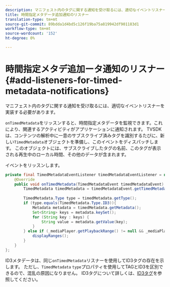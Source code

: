 ```yaml
---
description: マニフェスト内のタグに関する通知を受け取るには、適切なイベントリスナーを実装する必要があります。
title: 時間指定メタデータ追加通知のリスナー
translation-type: tm+mt
source-git-commit: 89bdda1d4bd5c126f19ba75a819942df901183d1
workflow-type: tm+mt
source-wordcount: '152'
ht-degree: 0%

---
```



# 時間指定メタデ追加ータ通知のリスナー{#add-listeners-for-timed-metadata-notifications}

マニフェスト内のタグに関する通知を受け取るには、適切なイベントリスナーを実装する必要があります。

`onTimedMetadata`をリッスンすると、時間指定メタデータを監視できます。これにより、関連するアクティビティがアプリケーションに通知されます。 TVSDKは、コンテンツの解析中に一意のサブスクライブ済みタグを識別するたびに、新しい`TimedMetadata`オブジェクトを準備し、このイベントをディスパッチします。 このオブジェクトには、サブスクライブしたタグの名前、このタグが表示される再生中のローカル時間、その他のデータが含まれます。

イベントをリッスンします。

```java
private final TimedMetadataEventListener timedMetadataEventListener = new TimedMetadataEventListener() { 
    @Override 
    public void onTimedMetadata(TimedMetadataEvent timedMetadataEvent) { 
        TimedMetadata timedMetadata = timedMetadataEvent.getTimedMetadata(); 
 
        TimedMetadata.Type type = timedMetadata.getType(); 
        if (type.equals(TimedMetadata.Type.ID3)){ 
            Metadata metadata = timedMetadata.getMetadata(); 
            Set<String> keys = metadata.keySet(); 
            for (String key : keys) { 
                String value = metadata.getValue(key); 
            } 
        } else if (_mediaPlayer.getPlaybackRange() != null && _mediaPlayer.getPlaybackRange().getDuration() > 0) { 
            displayRanges(); 
        } 
    } 
}; 
```

ID3メタデータは、同じ`onTimedMetadata`リスナーを使用してID3タグの存在を示します。 ただし、`TimedMetadata` `type`プロパティを使用してTAGとID3を区別できるので、混乱の原因になりません。 ID3タグについて詳しくは、[ID3タグ](../../../../tvsdk-3x-android-prog/android-3x-content-playback-options-android2/android-3x-id3-metadata-retrieve.md)を参照してください。